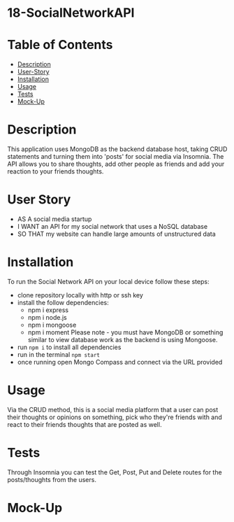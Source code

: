 # 18-SocialNetworkAPI

# Table of Contents
- [Description](#description)
- [User-Story](#user-story)
- [Installation](#Installation)
- [Usage](#Usage)
- [Tests](#Tests)
- [Mock-Up](#Mock-up)

# Description
This application uses MongoDB as the backend database host, taking CRUD statements and turning them into 'posts' for social media via Insomnia. The API allows you to share thoughts, add other people as friends and add your reaction to your friends thoughts.

# User Story 
+ AS A social media startup
+ I WANT an API for my social network that uses a NoSQL database
+ SO THAT my website can handle large amounts of unstructured data

# Installation
To run the Social Network API on your local device follow these steps:
* clone repository locally with http or ssh key
* install the follow dependencies:
    - npm i express
    - npm i node.js
    - npm i mongoose
    - npm i moment
Please note - you must have MongoDB or something similar to view database work as the backend is using Mongoose.
* run `npm i` to install all dependencies
* run in the terminal `npm start`
* once running open Mongo Compass and connect via the URL provided

# Usage
Via the CRUD method, this is a social media platform that a user can post their thoughts or opinions on something, pick who they're friends with and react to their friends thoughts that are posted as well.

# Tests
Through Insomnia you can test the Get, Post, Put and Delete routes for the posts/thoughts from the users.

# Mock-Up